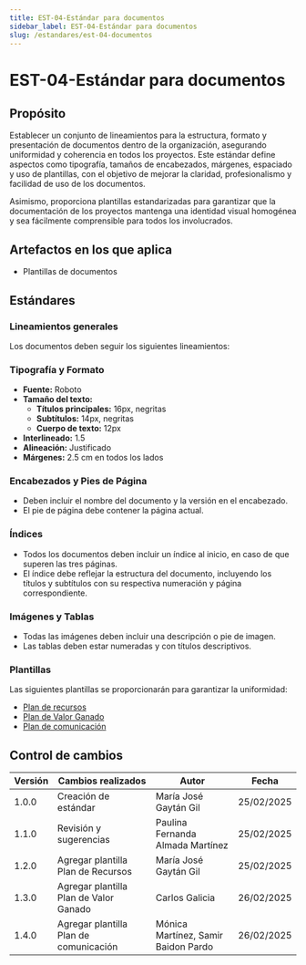 ```yaml
---
title: EST-04-Estándar para documentos
sidebar_label: EST-04-Estándar para documentos
slug: /estandares/est-04-documentos
---
```

# EST-04-Estándar para documentos

## Propósito

Establecer un conjunto de lineamientos para la estructura, formato y presentación de documentos dentro de la organización, asegurando uniformidad y coherencia en todos los proyectos. Este estándar define aspectos como tipografía, tamaños de encabezados, márgenes, espaciado y uso de plantillas, con el objetivo de mejorar la claridad, profesionalismo y facilidad de uso de los documentos.

Asimismo, proporciona plantillas estandarizadas para garantizar que la documentación de los proyectos mantenga una identidad visual homogénea y sea fácilmente comprensible para todos los involucrados.

## Artefactos en los que aplica

- Plantillas de documentos

## Estándares

### Lineamientos generales

Los documentos deben seguir los siguientes lineamientos:

### Tipografía y Formato

- **Fuente:** Roboto
- **Tamaño del texto:**
  - **Títulos principales:** 16px, negritas
  - **Subtítulos:** 14px, negritas
  - **Cuerpo de texto:** 12px
- **Interlineado:** 1.5
- **Alineación:** Justificado
- **Márgenes:** 2.5 cm en todos los lados

### Encabezados y Pies de Página

- Deben incluir el nombre del documento y la versión en el encabezado.
- El pie de página debe contener la página actual.

### Índices

- Todos los documentos deben incluir un índice al inicio, en caso de que superen las tres páginas.
- El índice debe reflejar la estructura del documento, incluyendo los títulos y subtítulos con su respectiva numeración y página correspondiente.

### Imágenes y Tablas

- Todas las imágenes deben incluir una descripción o pie de imagen.
- Las tablas deben estar numeradas y con títulos descriptivos.

### Plantillas

Las siguientes plantillas se proporcionarán para garantizar la uniformidad:

- [Plan de recursos](https://docs.google.com/spreadsheets/d/1l9sozA4-pirESKvt-Jo-sBXn0wlooPDDNuYwdRNeOhg/edit?gid=965036233#gid=965036233)
- [Plan de Valor Ganado](https://docs.google.com/spreadsheets/d/1dOW5fjgkyB4axG_45Fw_hiLksbt_gPMQJs9H98_bPGg/edit?gid=0#gid=0)
- [Plan de comunicación](https://docs.google.com/document/d/18GNWAAV9o4mgwpx2-ZBG6ccsrwgah2GpsDFXXCgi7ok/edit?usp=sharing)

## Control de cambios

| Versión | Cambios realizados                      | Autor                                 | Fecha      |
| -------- | --------------------------------------- | ------------------------------------- | ---------- |
| 1.0.0    | Creación de estándar                  | María José Gaytán Gil              | 25/02/2025 |
| 1.1.0    | Revisión y sugerencias                 | Paulina Fernanda Almada Martínez     | 25/02/2025 |
| 1.2.0    | Agregar plantilla Plan de Recursos      | María José Gaytán Gil              | 25/02/2025 |
| 1.3.0    | Agregar plantilla Plan de Valor Ganado  | Carlos Galicia                        | 26/02/2025 |
| 1.4.0    | Agregar plantilla Plan de comunicación | Mónica Martínez, Samir Baidon Pardo | 26/02/2025 |

